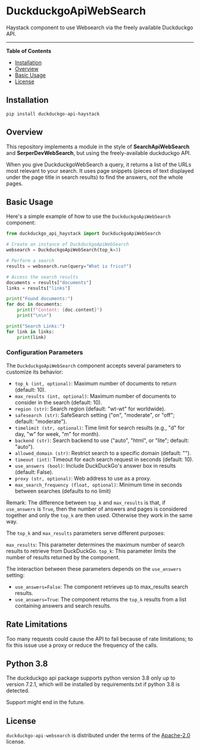 # DuckduckgoApiWebSearch

Haystack component to use Websearch via the freely available Duckduckgo API.

-----

**Table of Contents**

- [Installation](#Installation)
- [Overview](#Overview)
- [Basic Usage](#Basic_Usage)
- [License](#License)

## Installation

```console
pip install duckduckgo-api-haystack
```

## Overview

This repository implements a module in the style of **SearchApiWebSearch**
and **SerperDevWebSearch**, but using the freely-available duckduckgo API.

When you give DuckduckgoWebSearch a query, it returns a list of the URLs most relevant to your search.
It uses page snippets (pieces of text displayed under the page title in search results) to find the answers,
not the whole pages.

## Basic Usage

Here's a simple example of how to use the `DuckduckgoApiWebSearch` component:

```python
from duckduckgo_api_haystack import DuckduckgoApiWebSearch

# Create an instance of DuckduckgoApiWebSearch
websearch = DuckduckgoApiWebSearch(top_k=3)

# Perform a search
results = websearch.run(query="What is frico?")

# Access the search results
documents = results["documents"]
links = results["links"]

print("Found documents:")
for doc in documents:
    print(f"Content: {doc.content}")
    print("\n\n")

print("Search Links:")
for link in links:
    print(link)
```

### Configuration Parameters

The `DuckduckgoApiWebSearch` component accepts several parameters to customize its behavior:

- `top_k (int, optional)`: Maximum number of documents to return (default: 10).
- `max_results (int, optional)`: Maximum number of documents to consider in the search (default: 10).
- `region (str)`: Search region (default: "wt-wt" for worldwide).
- `safesearch (str)`: SafeSearch setting ("on", "moderate", or "off"; default: "moderate").
- `timelimit (str, optional)`: Time limit for search results (e.g., "d" for day, "w" for week, "m" for month).
- `backend (str)`: Search backend to use ("auto", "html", or "lite"; default: "auto").
- `allowed_domain (str)`: Restrict search to a specific domain (default: "").
- `timeout (int)`: Timeout for each search request in seconds (default: 10).
- `use_answers (bool)`: Include DuckDuckGo's answer box in results (default: False).
- `proxy (str, optional)`: Web address to use as a proxy.
- `max_search_frequency (float, optional)`: Minimum time in seconds between searches (defaults to no limit)

Remark: The difference between `top_k` and `max_results` is that, if `use_answers` is `True`, then the number of
answers and pages is considered together and only the `top_k` are then used. Otherwise they work in the same way.

The `top_k` and `max_results` parameters serve different purposes:

`max_results`: This parameter determines the maximum number of search results to retrieve from DuckDuckGo.
`top_k`: This parameter limits the number of results returned by the component.

The interaction between these parameters depends on the `use_answers` setting:

- `use_answers=False`: The component retrieves up to max_results search results.
- `use_answers=True`: The component returns the `top_k` results from a list containing answers and search results.

## Rate Limitations

Too many requests could cause the API to fail because of rate limitations; to fix this issue use a proxy or reduce 
the frequency of the calls.

## Python 3.8

The duckduckgo api package supports python version 3.8 only up to version 7.2.1, which will be installed by requirements.txt
if python 3.8 is detected.

Support might end in the future.

## License

`duckduckgo-api-websearch` is distributed under the terms of the [Apache-2.0](https://spdx.org/licenses/Apache-2.0.html) license.

